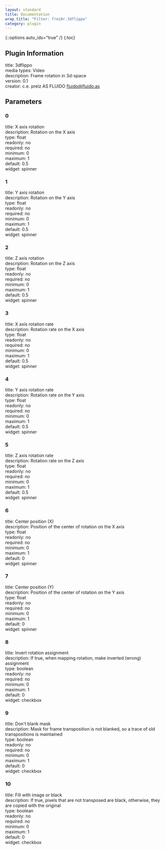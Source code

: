 ```yaml
---
layout: standard
title: Documentation
wrap_title: "Filter: frei0r.3dflippo"
category: plugin
---
```

{::options auto_ids="true" /}
{:toc}

## Plugin Information

title: 3dflippo  
media types:
Video  
description: Frame rotation in 3d-space  
version: 0.1  
creator: c.e. prelz AS FLUIDO <fluido@fluido.as>  

## Parameters

### 0

title: X axis rotation    
description:
Rotation on the X axis  
type: float  
readonly: no  
required: no  
minimum: 0  
maximum: 1  
default: 0.5  
widget: spinner  

### 1

title: Y axis rotation    
description:
Rotation on the Y axis  
type: float  
readonly: no  
required: no  
minimum: 0  
maximum: 1  
default: 0.5  
widget: spinner  

### 2

title: Z axis rotation    
description:
Rotation on the Z axis  
type: float  
readonly: no  
required: no  
minimum: 0  
maximum: 1  
default: 0.5  
widget: spinner  

### 3

title: X axis rotation rate    
description:
Rotation rate on the X axis  
type: float  
readonly: no  
required: no  
minimum: 0  
maximum: 1  
default: 0.5  
widget: spinner  

### 4

title: Y axis rotation rate    
description:
Rotation rate on the Y axis  
type: float  
readonly: no  
required: no  
minimum: 0  
maximum: 1  
default: 0.5  
widget: spinner  

### 5

title: Z axis rotation rate    
description:
Rotation rate on the Z axis  
type: float  
readonly: no  
required: no  
minimum: 0  
maximum: 1  
default: 0.5  
widget: spinner  

### 6

title: Center position (X)    
description:
Position of the center of rotation on the X axis  
type: float  
readonly: no  
required: no  
minimum: 0  
maximum: 1  
default: 0  
widget: spinner  

### 7

title: Center position (Y)    
description:
Position of the center of rotation on the Y axis  
type: float  
readonly: no  
required: no  
minimum: 0  
maximum: 1  
default: 0  
widget: spinner  

### 8

title: Invert rotation assignment    
description:
If true, when mapping rotation, make inverted (wrong) assignment  
type: boolean  
readonly: no  
required: no  
minimum: 0  
maximum: 1  
default: 0  
widget: checkbox  

### 9

title: Don't blank mask    
description:
Mask for frame transposition is not blanked, so a trace of old transpositions is maintained  
type: boolean  
readonly: no  
required: no  
minimum: 0  
maximum: 1  
default: 0  
widget: checkbox  

### 10

title: Fill with image or black    
description:
If true, pixels that are not transposed are black, otherwise, they are copied with the original  
type: boolean  
readonly: no  
required: no  
minimum: 0  
maximum: 1  
default: 0  
widget: checkbox  

